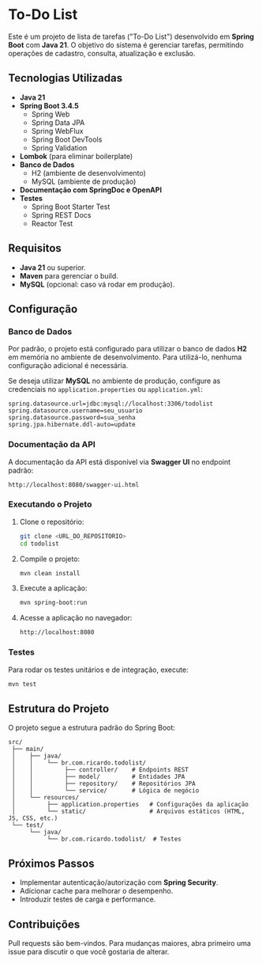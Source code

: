 # To-Do List

Este é um projeto de lista de tarefas ("To-Do List") desenvolvido em **Spring Boot** com **Java 21**. O objetivo do sistema é gerenciar tarefas, permitindo operações de cadastro, consulta, atualização e exclusão.

## Tecnologias Utilizadas

- **Java 21**
- **Spring Boot 3.4.5**
  - Spring Web
  - Spring Data JPA
  - Spring WebFlux
  - Spring Boot DevTools
  - Spring Validation
- **Lombok** (para eliminar boilerplate)
- **Banco de Dados**
  - H2 (ambiente de desenvolvimento)
  - MySQL (ambiente de produção)
- **Documentação com SpringDoc e OpenAPI**
- **Testes**
  - Spring Boot Starter Test
  - Spring REST Docs
  - Reactor Test

## Requisitos

- **Java 21** ou superior.
- **Maven** para gerenciar o build.
- **MySQL** (opcional: caso vá rodar em produção).

## Configuração

### Banco de Dados

Por padrão, o projeto está configurado para utilizar o banco de dados **H2** em memória no ambiente de desenvolvimento. Para utilizá-lo, nenhuma configuração adicional é necessária.

Se deseja utilizar **MySQL** no ambiente de produção, configure as credenciais no `application.properties` ou `application.yml`:

```properties
spring.datasource.url=jdbc:mysql://localhost:3306/todolist
spring.datasource.username=seu_usuario
spring.datasource.password=sua_senha
spring.jpa.hibernate.ddl-auto=update
```

### Documentação da API

A documentação da API está disponível via **Swagger UI** no endpoint padrão:
```
http://localhost:8080/swagger-ui.html
```
### Executando o Projeto

1. Clone o repositório:

   ```bash
   git clone <URL_DO_REPOSITORIO>
   cd todolist
   ```

2. Compile o projeto:

   ```bash
   mvn clean install
   ```

3. Execute a aplicação:

   ```bash
   mvn spring-boot:run
   ```

4. Acesse a aplicação no navegador:

   ```
   http://localhost:8080
   ```

### Testes

Para rodar os testes unitários e de integração, execute:

```bash
mvn test
```

## Estrutura do Projeto

O projeto segue a estrutura padrão do Spring Boot:
```
src/
 ├── main/
 │    ├── java/
 │    │    └── br.com.ricardo.todolist/
 │    │         ├── controller/    # Endpoints REST
 │    │         ├── model/         # Entidades JPA
 │    │         ├── repository/    # Repositórios JPA
 │    │         └── service/       # Lógica de negócio
 │    └── resources/
 │         ├── application.properties   # Configurações da aplicação
 │         └── static/                  # Arquivos estáticos (HTML, JS, CSS, etc.)
 └── test/
      └── java/
           └── br.com.ricardo.todolist/  # Testes
```
## Próximos Passos

- Implementar autenticação/autorização com **Spring Security**.
- Adicionar cache para melhorar o desempenho.
- Introduzir testes de carga e performance.

## Contribuições

Pull requests são bem-vindos. Para mudanças maiores, abra primeiro uma issue para discutir o que você gostaria de alterar.

